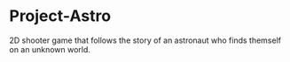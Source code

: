# Project-Astro
2D shooter game that follows the story of an astronaut who finds themself on an unknown world. 
